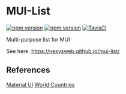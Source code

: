 # MUI-List

[![npm version](https://badge.fury.io/js/%40nexys%2Fmui%2Flist.svg)](https://www.npmjs.com/package/@nexys/mui-list)
[![npm version](https://img.shields.io/npm/v/@nexys/mui-list.svg)](https://www.npmjs.com/package/@nexys/mui-list)
[![TavisCI](https://travis-ci.com/Nexysweb/mui-list.svg?branch=master)](https://travis-ci.com/Nexysweb/mui-list)

Multi-purpose list for MUI

See here: https://nexysweb.github.io/mui-list/

## References

[Material UI](https://github.com/mui-org/material-ui)
[World Countries](https://mledoze.github.io/countries/)